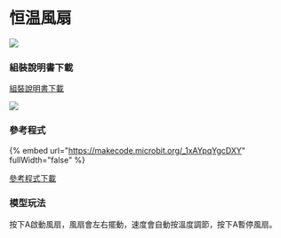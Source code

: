 # 恒温風扇

![](https://kittenbothk.readthedocs.io/en/latest/\_images/fan1.png)

### 組裝說明書下載

[組裝說明書下載](https://drive.google.com/drive/folders/1wg\_edUZFrqyUONA0FJ6vFBkGArRsfnf4?usp=sharing)

![](https://kittenbothk.readthedocs.io/en/latest/\_images/fan\_wire.png)

### 參考程式

{% embed url="https://makecode.microbit.org/_1xAYpqYgcDXY" fullWidth="false" %}

[參考程式下載](https://makecode.microbit.org/\_ctHfvxAjsdAw)

### 模型玩法

按下A啟動風扇，風扇會左右擺動，速度會自動按溫度調節，按下A暫停風扇。
